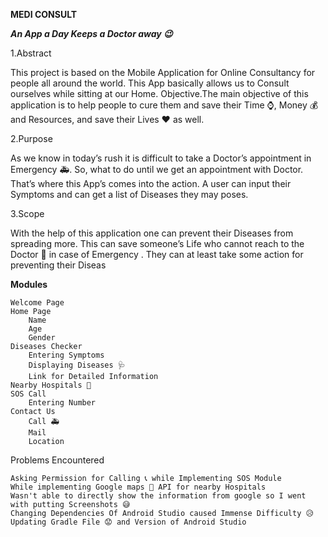 **MEDI CONSULT**

**_An App a Day Keeps a Doctor away 😉_**

1.Abstract

This project is based on the Mobile Application for Online Consultancy for people all around the world. This App basically allows us to Consult ourselves while sitting at our Home.
Objective.The main objective of this application is to help people to cure them and save their Time ⌚, Money 💰 and Resources, and save their Lives ❤️ as well.

2.Purpose

As we know in today’s rush it is difficult to take a Doctor’s appointment in Emergency 🚑. So, what to do until we get an appointment with Doctor. That’s where this App’s comes into the action. A user can input their Symptoms and can get a list of Diseases they may poses.

3.Scope

With the help of this application one can prevent their Diseases from spreading more. This can save someone’s Life who cannot reach to the Doctor 🏥 in case of Emergency . They can at least take some action for preventing their Diseas

**Modules**

    Welcome Page
    Home Page
        Name
        Age
        Gender
    Diseases Checker
        Entering Symptoms
        Displaying Diseases 🩺
        Link for Detailed Information
    Nearby Hospitals 🏥
    SOS Call
        Entering Number
    Contact Us
        Call 🚑
        Mail
        Location

Problems Encountered

    Asking Permission for Calling 📞 while Implementing SOS Module
    While implementing Google maps 📌 API for nearby Hospitals
    Wasn't able to directly show the information from google so I went with putting Screenshots 😅
    Changing Dependencies Of Android Studio caused Immense Difficulty 😥
    Updating Gradle File 😟 and Version of Android Studio

